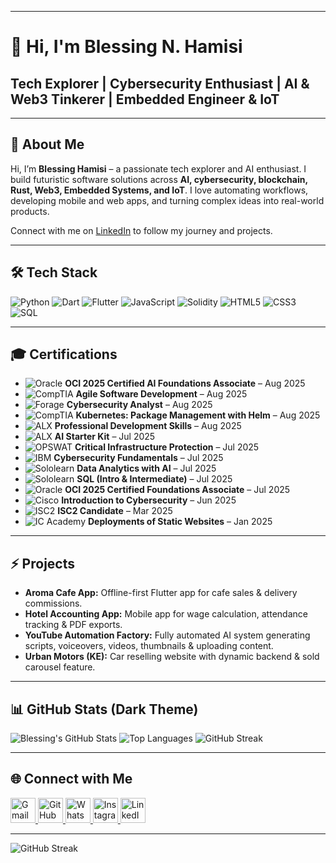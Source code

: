 
---

#                         👋 Hi, I'm Blessing N. Hamisi

## Tech Explorer | Cybersecurity Enthusiast | AI & Web3 Tinkerer | Embedded Engineer & IoT 

---

## 💾 About Me

Hi, I’m **Blessing Hamisi** – a passionate tech explorer and AI enthusiast. I build futuristic software solutions across **AI, cybersecurity, blockchain, Rust, Web3, Embedded Systems, and IoT**. I love automating workflows, developing mobile and web apps, and turning complex ideas into real-world products.

Connect with me on [LinkedIn](https://www.linkedin.com/in/blessing-hamisi-0847412a4/) to follow my journey and projects.

---

## 🛠 Tech Stack

![Python](https://img.shields.io/badge/Python-90%-blue?style=for-the-badge\&logo=python\&logoColor=white)
![Dart](https://img.shields.io/badge/Dart-80%-0175C2?style=for-the-badge\&logo=dart\&logoColor=white)
![Flutter](https://img.shields.io/badge/Flutter-85%-02569B?style=for-the-badge\&logo=flutter\&logoColor=white)
![JavaScript](https://img.shields.io/badge/JavaScript-70%-F7DF1E?style=for-the-badge\&logo=javascript\&logoColor=black)
![Solidity](https://img.shields.io/badge/Solidity-60%-363636?style=for-the-badge\&logo=ethereum\&logoColor=white)
![HTML5](https://img.shields.io/badge/HTML5-75%-E34F26?style=for-the-badge\&logo=html5\&logoColor=white)
![CSS3](https://img.shields.io/badge/CSS3-70%-1572B6?style=for-the-badge\&logo=css3\&logoColor=white)
![SQL](https://img.shields.io/badge/SQL-65%-blue?style=for-the-badge\&logo=mysql\&logoColor=white)

---

## 🎓 Certifications

* ![Oracle](https://img.shields.io/badge/Oracle-Red?style=for-the-badge\&logo=oracle\&logoColor=white) **OCI 2025 Certified AI Foundations Associate** – Aug 2025
* ![CompTIA](https://img.shields.io/badge/CompTIA-0052B1?style=for-the-badge\&logo=comptia\&logoColor=white) **Agile Software Development** – Aug 2025
* ![Forage](https://img.shields.io/badge/Forage-000000?style=for-the-badge) **Cybersecurity Analyst** – Aug 2025
* ![CompTIA](https://img.shields.io/badge/CompTIA-0052B1?style=for-the-badge\&logo=comptia\&logoColor=white) **Kubernetes: Package Management with Helm** – Aug 2025
* ![ALX](https://img.shields.io/badge/ALX-000000?style=for-the-badge) **Professional Development Skills** – Aug 2025
* ![ALX](https://img.shields.io/badge/ALX-000000?style=for-the-badge) **AI Starter Kit** – Jul 2025
* ![OPSWAT](https://img.shields.io/badge/OPSWAT-0055FF?style=for-the-badge) **Critical Infrastructure Protection** – Jul 2025
* ![IBM](https://img.shields.io/badge/IBM-054ADA?style=for-the-badge\&logo=ibm\&logoColor=white) **Cybersecurity Fundamentals** – Jul 2025
* ![Sololearn](https://img.shields.io/badge/Sololearn-2EC866?style=for-the-badge\&logo=sololearn\&logoColor=white) **Data Analytics with AI** – Jul 2025
* ![Sololearn](https://img.shields.io/badge/Sololearn-2EC866?style=for-the-badge\&logo=sololearn\&logoColor=white) **SQL (Intro & Intermediate)** – Jul 2025
* ![Oracle](https://img.shields.io/badge/Oracle-Red?style=for-the-badge\&logo=oracle\&logoColor=white) **OCI 2025 Certified Foundations Associate** – Jul 2025
* ![Cisco](https://img.shields.io/badge/Cisco-1BA0E2?style=for-the-badge\&logo=cisco\&logoColor=white) **Introduction to Cybersecurity** – Jun 2025
* ![ISC2](https://img.shields.io/badge/ISC2-0052B1?style=for-the-badge\&logo=isc2\&logoColor=white) **ISC2 Candidate** – Mar 2025
* ![IC Academy](https://img.shields.io/badge/ICAcademy-FF6F00?style=for-the-badge) **Deployments of Static Websites** – Jan 2025

---

## ⚡ Projects

* **Aroma Cafe App:** Offline-first Flutter app for cafe sales & delivery commissions.
* **Hotel Accounting App:** Mobile app for wage calculation, attendance tracking & PDF exports.
* **YouTube Automation Factory:** Fully automated AI system generating scripts, voiceovers, videos, thumbnails & uploading content.
* **Urban Motors (KE):** Car reselling website with dynamic backend & sold carousel feature.

---

## 📊 GitHub Stats (Dark Theme)

![Blessing's GitHub Stats](https://github-readme-stats.vercel.app/api?username=redbeat3000\&show_icons=true\&theme=dark)
![Top Languages](https://github-readme-stats.vercel.app/api/top-langs/?username=redbeat3000\&layout=compact\&theme=dark)
![GitHub Streak](https://github-readme-streak-stats.herokuapp.com/?user=redbeat3000\&theme=dark)

---

## 🌐 Connect with Me

<p>
  <a href="mailto:nyaberihamisi@gmail.com">
    <img src="https://upload.wikimedia.org/wikipedia/commons/4/4e/Gmail_Icon.png" width="40" alt="Gmail"/>
  </a>
  <a href="https://github.com/redbeat3000">
    <img src="https://upload.wikimedia.org/wikipedia/commons/9/91/Octicons-mark-github.svg" width="40" alt="GitHub"/>
  </a>
  <a href="https://wa.me/0718713565">
    <img src="https://upload.wikimedia.org/wikipedia/commons/6/6b/WhatsApp.svg" width="40" alt="WhatsApp"/>
  </a>
  <a href="https://instagram.com/yourhandle">
    <img src="https://upload.wikimedia.org/wikipedia/commons/a/a5/Instagram_icon.png" width="40" alt="Instagram"/>
  </a>
  <a href="https://www.linkedin.com/in/blessing-hamisi-0847412a4/">
    <img src="https://upload.wikimedia.org/wikipedia/commons/c/ca/LinkedIn_logo_initials.png" width="40" alt="LinkedIn"/>
  </a>
</p>

---


![GitHub Streak](https://github-readme-streak-stats.herokuapp.com/?user=redbeat3000&theme=dark)



